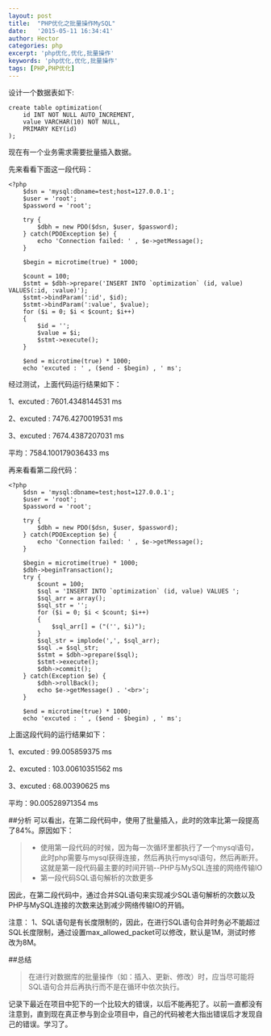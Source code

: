 ```yaml
---
layout: post
title:  "PHP优化之批量操作MySQL"
date:   '2015-05-11 16:34:41'
author: Hector
categories: php
excerpt: 'php优化,优化,批量操作'
keywords: 'php优化,优化,批量操作'
tags: [PHP,PHP优化]
---
```


设计一个数据表如下:
        
    create table optimization(
        id INT NOT NULL AUTO_INCREMENT,
        value VARCHAR(10) NOT NULL,
        PRIMARY KEY(id)
    );

现在有一个业务需求需要批量插入数据。

先来看看下面这一段代码：

    <?php
        $dsn = 'mysql:dbname=test;host=127.0.0.1';
        $user = 'root';
        $password = 'root';

        try {
            $dbh = new PDO($dsn, $user, $password);
        } catch(PDOException $e) {
            echo 'Connection failed: ' , $e->getMessage();
        }

<!--more-->

        $begin = microtime(true) * 1000;

        $count = 100;
        $stmt = $dbh->prepare('INSERT INTO `optimization` (id, value) VALUES(:id, :value)');
        $stmt->bindParam(':id', $id);
        $stmt->bindParam(':value', $value);
        for ($i = 0; $i < $count; $i++)
        {
            $id = '';
            $value = $i;
            $stmt->execute();
        }

        $end = microtime(true) * 1000;
        echo 'excuted : ' , ($end - $begin) , ' ms';

经过测试，上面代码运行结果如下：

1、excuted : 7601.4348144531 ms

2、excuted : 7476.4270019531 ms

3、excuted : 7674.4387207031 ms

平均：7584.100179036433 ms

再来看看第二段代码：

    <?php
        $dsn = 'mysql:dbname=test;host=127.0.0.1';
        $user = 'root';
        $password = 'root';

        try {
            $dbh = new PDO($dsn, $user, $password);
        } catch(PDOException $e) {
            echo 'Connection failed: ' , $e->getMessage();
        }

        $begin = microtime(true) * 1000;
        $dbh->beginTransaction();
        try {
            $count = 100;
            $sql = 'INSERT INTO `optimization` (id, value) VALUES ';
            $sql_arr = array();
            $sql_str = '';
            for ($i = 0; $i < $count; $i++)
            {
                $sql_arr[] = ("('', $i)");
            }
            $sql_str = implode(',', $sql_arr);
            $sql .= $sql_str;
            $stmt = $dbh->prepare($sql);
            $stmt->execute();
            $dbh->commit();
        } catch(Exception $e) {
            $dbh->rollBack();
            echo $e->getMessage() . '<br>';
        }

        $end = microtime(true) * 1000;
        echo 'excuted : ' , ($end - $begin) , ' ms';

上面这段代码的运行结果如下：

1、excuted : 99.005859375 ms

2、excuted : 103.00610351562 ms

3、excuted : 68.00390625 ms

平均：90.00528971354 ms

##分析
可以看出，在第二段代码中，使用了批量插入，此时的效率比第一段提高了84%。原因如下：

> * 使用第一段代码的时候，因为每一次循环里都执行了一个mysql语句，此时php需要与mysql获得连接，然后再执行mysql语句，然后再断开。这就是第一段代码最主要的时间开销--PHP与MySQL连接的网络传输IO
> * 第一段代码SQL语句解析的次数更多

因此，在第二段代码中，通过合并SQL语句来实现减少SQL语句解析的次数以及PHP与MySQL连接的次数来达到减少网络传输IO的开销。

注意：
1、SQL语句是有长度限制的，因此，在进行SQL语句合并时务必不能超过SQL长度限制，通过设置max_allowed_packet可以修改，默认是1M，测试时修改为8M。

##总结
>在进行对数据库的批量操作（如：插入、更新、修改）时，应当尽可能将SQL语句合并后再执行而不是在循环中依次执行。

记录下最近在项目中犯下的一个比较大的错误，以后不能再犯了。以前一直都没有注意到，直到现在真正参与到企业项目中，自己的代码被老大指出错误后才发现自己的错误。学习了。

